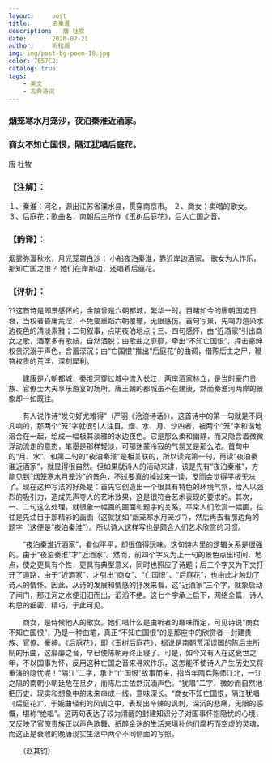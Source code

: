 ```yaml
---
layout:     post
title:      泊秦淮
description:   唐 杜牧
date:       2020-07-21
author:     听松阁
img: img/post-bg-poem-18.jpg
color: 7E57C2
catalog: true
tags:
    - 美文
    - 古典诗词
---
```



### 烟笼寒水月笼沙，夜泊秦淮近酒家。
### 商女不知亡国恨，隔江犹唱后庭花。

唐 杜牧

### 【注解】：
１、秦淮：河名，源出江苏省溧水县，贯穿南京市。
２、商女：卖唱的歌女。
３、后庭花：歌曲名，南朝后主所作《玉树后庭花》，后人亡国之音。

### 【韵译】：
烟雾弥漫秋水，月光笼罩白沙；
小船夜泊秦淮，靠近岸边酒家。
歌女为人作乐，那知亡国之恨？
她们在岸那边，还唱着后庭花。

### 【评析】：
??这首诗是即景感怀的，金陵曾是六朝都城，繁华一时。目睹如今的唐朝国势日衰，当权者昏庸荒淫，不免要重蹈六朝覆辙，无限感伤。首句写景，先竭力渲染水边夜色的清淡素雅；二句叙事，点明夜泊地点；三、四句感怀，由“近酒家”引出商女之歌，酒家多有歌妓，自然洒脱；由歌曲之靡靡，牵出“不知亡国恨”，抨击豪绅权贵沉溺于声色，含蓄深沉；由“亡国恨”推出“后庭花”的曲调，借陈后主之尸，鞭笞权贵的荒淫，深刻犀利。


　　建康是六朝都城，秦淮河穿过城中流入长江，两岸酒家林立，是当时豪门贵族、官僚士大夫享乐游宴的场所。唐王朝的都城虽不在建康，然而秦淮河两岸的景象却一如既往。

　　有人说作诗“发句好尤难得”（严羽《沧浪诗话》）。这首诗中的第一句就是不同凡响的，那两个“笼”字就很引人注目。烟、水、月、沙四者，被两个“笼”字和谐地溶合在一起，绘成一幅极其淡雅的水边夜色。它是那么柔和幽静，而又隐含着微微浮动流走的意态，笔墨是那样轻淡，可那迷蒙冷寂的气氛又是那么浓。首句中的“月、水”，和第二句的“夜泊秦淮”是相关联的，所以读完第一句，再读“夜泊秦淮近酒家”，就显得很自然。但如果就诗人的活动来讲，该是先有“夜泊秦淮”，方能见到“烟笼寒水月笼沙”的景色，不过要真的掉过来一读，反而会觉得平板无味了。现在这种写法的好处是：首先它创造出一个很具有特色的环境气氛，给人以强烈的吸引力，造成先声夺人的艺术效果，这是很符合艺术表现的要求的。其次，一、二句这么处理，就很象一幅画的画面和题字的关系。平常人们欣赏一幅画，往往是先注目于那精彩的画面（这就犹如“烟笼寒水月笼沙”），然后再去看那边角的题字（这便是“夜泊秦淮”）。所以诗人这样写也是颇合人们艺术欣赏的习惯。

　　“夜泊秦淮近酒家”，看似平平，却很值得玩味。这句诗内里的逻辑关系是很强的。由于“夜泊秦淮”才“近酒家”。然而，前四个字又为上一句的景色点出时间、地点，使之更具有个性，更具有典型意义，同时也照应了诗题；后三个字又为下文打开了道路，由于“近酒家”，才引出“商女”、“亡国恨”、“后庭花”，也由此才触动了诗人的情怀。因此，从诗的发展和情感的抒发来看，这“近酒家”三个字，就象启动了闸门，那江河之水便汩汩而出，滔滔不绝。这七个字承上启下，网络全篇，诗人构思的细密、精巧，于此可见。

　　商女，是侍候他人的歌女。她们唱什么是由听者的趣味而定，可见诗说“商女不知亡国恨”，乃是一种曲笔，真正“不知亡国恨”的是那座中的欣赏者—封建贵族、官僚、豪绅。《后庭花》，即《玉树后庭花》，据说是南朝荒淫误国的陈后主所制的乐曲，这靡靡之音，早已使陈朝寿终正寝了。可是，如今又有人在这衰世之年，不以国事为怀，反用这种亡国之音来寻欢作乐，这怎能不使诗人产生历史又将重演的隐忧呢！“隔江”二字，承上“亡国恨”故事而来，指当年隋兵陈师江北，一江之隔的南朝小朝廷危在旦夕，而陈后主依然沉湎声色。“犹唱”二字，微妙而自然地把历史、现实和想象中的未来串成一线，意味深长。“商女不知亡国恨，隔江犹唱《后庭花》”，于婉曲轻利的风调之中，表现出辛辣的讽刺，深沉的悲痛，无限的感慨，堪称“绝唱”。这两句表达了较为清醒的封建知识分子对国事怀抱隐忧的心境，又反映了官僚贵族正以声色歌舞、纸醉金迷的生活来填补他们腐朽而空虚的灵魂，而这正是衰败的晚唐现实生活中两个不同侧面的写照。

　　（赵其钧）
